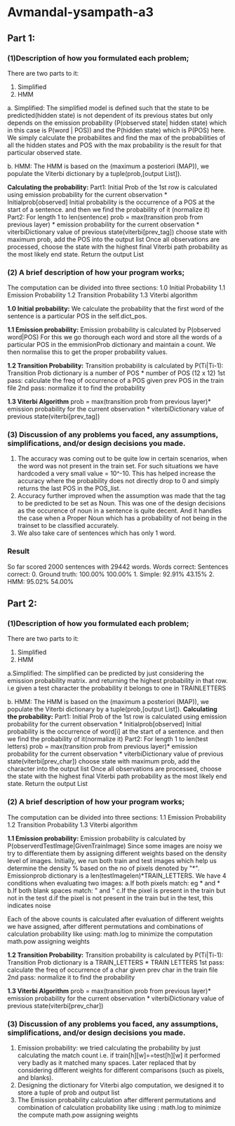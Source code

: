 # Avmandal-ysampath-a3

## **Part 1:**
### (1)Description of how you formulated each problem; 

There are two parts to it:
1. Simplified 
2. HMM

a. Simplified:
The simplified model is defined such that the state to be predicted(hidden state) is not dependent of its previous states but only depends on the emission probability (P(observed state| hidden state) which in this case is P(word | POS)) and the P(hidden state) which is P(POS) here.
We simply calculate the probabilites and find the max of the probabilities of all the hidden states and POS with the max probability is the result for that particular observed state.

b. HMM:
The HMM is based on the (maximum a posteriori (MAP)), we populate the Viterbi dictionary by a tuple(prob,[output List]).

**Calculating the probability:**
Part1: Initial Prob of the 1st row is calculated using emission probability for the current observation * Initialprob[observed]
    Initial probability is the occurrence of a POS at the start of a sentence. and then we find the probability of it (normalize it)
Part2: For length 1 to len(sentence)
    prob = max(transition prob from previous layer) * emission probability for the current observation * viterbiDictionary value of previous state(viterbi[prev_tag])
    choose state with maximum prob, add the POS into the output list
Once all observations are processed, choose the state with the highest final Viterbi path probability as the most likely end state.
Return the output List

### (2) A brief description of how your program works; 
The computation can be divided into three sections:
    1.0 Initial Probability
    1.1 Emission Probability
    1.2 Transition Probability
    1.3 Viterbi algorithm

**1.0 Initial probability:**
We calculate the probability that the first word of the sentence is a particular POS in the self.dict_pos.

**1.1 Emission probability:**
Emission probability is calculated by P(observed word|POS)
For this we go thorough each word and store all the words of a particular POS in the emmisionProb dictionary and maintain a count.
We then normalise this to get the proper probability values.

**1.2 Transition Probability:**
Transition probability is calculated by P(Ti|Ti-1):
Transition Prob dictionary is a number of POS * number of POS (12 x 12)
1st pass: calculate the freq of occurrence of a POS given prev POS in the train file
2nd pass: normalize it to find the probability

**1.3 Viterbi Algorithm**
prob = max(transition prob from previous layer)* emission probability for the current observation * viterbiDictionary value of previous state(viterbi[prev_tag])

### (3) Discussion of any problems you faced, any assumptions, simplifications, and/or design decisions you made.

1. The accuracy was coming out to be quite low in certain scenarios, when the word was not present in the train set. For such situations we have hardcoded a very small value = 10^-10. This has helped increase the accuracy where the probability does not directly drop to 0 and simply returns the last POS in the POS_list.
2. Accuracy further improved when the assumption was made that the tag to be predicted to be set as Noun. This was one of the design decisions as the occurence of noun in a sentence is quite decent. And it handles the case when a Proper Noun which has a probability of not being in the trainset to be classified accurately.
3. We also take care of sentences which has only 1 word.

### Result

So far scored 2000 sentences with 29442 words.
                   Words correct:     Sentences correct: 
   0. Ground truth:      100.00%              100.00%
         1. Simple:       92.91%               43.15%
            2. HMM:       95.02%               54.00%



## **Part 2:**
### (1)Description of how you formulated each problem; 

There are two parts to it:
1. Simplified
2. HMM

a.Simplified:
The simplified can be predicted by just considering the emission probability matrix.
and returning the highest probability in that row. i.e given a test character the probability it belongs to one in TRAINLETTERS

b. HMM:
The HMM is based on the (maximum a posteriori (MAP)), we populate the Viterbi dictionary by a tuple(prob,[output List]).
**Calculating the probability:**
Part1: Initial Prob of the 1st row is calculated using emission probability for the current observation * Initialprob[observed]
    Initial probability is the occurrence of word[i] at the start of a sentence. and then we find the probability of it(normalize it)
Part2: For length 1 to len(test letters)
    prob = max(transition prob from previous layer)* emission probability for the current observation * viterbiDictionary value of previous state(viterbi[prev_char])
    choose state with maximum prob, add the character into the output list
Once all observations are processed, choose the state with the highest final Viterbi path probability as the most likely end state.
Return the output List

### (2) A brief description of how your program works; 
The computation can be divided into three sections:
    1.1 Emission Probability
    1.2 Transition Probability
    1.3 Viterbi algorithm

**1.1 Emission probability:**
Emission probability is calculated by P(observerdTestImage|GivenTrainImage)
Since some images are noisy we try to differentiate them by assigning different weights based on the density level of images. Initially, we run both train and test images which help us determine the density % based on the no of pixels denoted by "*".
Emissionprob dictionary is a len(testImagelen)*TRAIN_LETTERS.
We have 4 conditions when evaluating two images:
    a.If both pixels match: eg * and *
    b.If both blank spaces match: " and "
    c.If the pixel is present in the train but not in the test
    d.if the pixel is not present in the train but in the test, this indicates noise

Each of the above counts is calculated after evaluation of different weights we have assigned, after different permutations and combinations of calculation probability like using: math.log to minimize the computation
math.pow
assigning weights

**1.2 Transition Probability:**
Transition probability is calculated by P(Ti|Ti-1):
Transition Prob dictionary is a TRAIN_LETTERS * TRAIN LETTERS
1st pass: calculate the freq of occurrence of a char given prev char in the train file
2nd pass: normalize it to find the probability

**1.3 Viterbi Algorithm**
prob = max(transition prob from previous layer)* emission probability for the current observation * viterbiDictionary value of previous state(viterbi[prev_char])

### (3) Discussion of any problems you faced, any assumptions, simplifications, and/or design decisions you made.

1. Emission probability: we tried calculating the probability by just calculating the match count i.e. if train[h][w]==test[h][w] it performed very badly as it matched many spaces. Later replaced that by considering different weights for different comparisons (such as pixels, and blanks).
2. Designing the dictionary for Viterbi algo computation, we designed it to store a tuple of prob and output list
3. The Emission probability calculation after different permutations and combination of calculation probability like using : 
        math.log to minimize the compute
        math.pow
        assigning weights